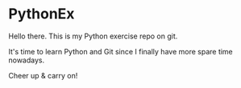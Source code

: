 # PythonEx
Hello there. This is my Python exercise repo on git.

It's time to learn Python and Git since I finally have more spare time nowadays.

Cheer up & carry on!
